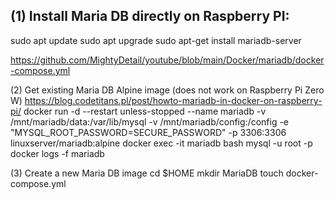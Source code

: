 (1) Install Maria DB directly on Raspberry PI:
----------------------------------------------
sudo apt update
sudo apt upgrade
sudo apt-get install mariadb-server


https://github.com/MightyDetail/youtube/blob/main/Docker/mariadb/docker-compose.yml

(2) Get existing Maria DB Alpine image (does not work on Raspberry Pi Zero W)
https://blog.codetitans.pl/post/howto-mariadb-in-docker-on-raspberry-pi/
docker run -d --restart unless-stopped --name mariadb -v /mnt/mariadb/data:/var/lib/mysql -v /mnt/mariadb/config:/config -e "MYSQL_ROOT_PASSWORD=SECURE_PASSWORD" -p 3306:3306 linuxserver/mariadb:alpine
docker exec -it mariadb bash
mysql -u root -p
docker logs -f mariadb

(3) Create a new Maria DB image
cd $HOME
mkdir MariaDB
touch docker-compose.yml
